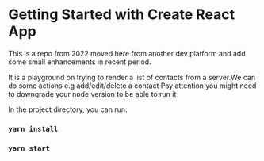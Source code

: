 # Getting Started with Create React App

This is a repo from 2022 moved here from another dev platform and add some small enhancements in recent period.

It is a playground on trying to render a list of contacts from a server.We can do some actions e.g add/edit/delete a contact
Pay attention you might need to downgrade your node version to be able to run it

In the project directory, you can run:
### `yarn install`
### `yarn start`



